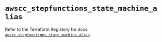 # `awscc_stepfunctions_state_machine_alias`

Refer to the Terraform Registory for docs: [`awscc_stepfunctions_state_machine_alias`](https://registry.terraform.io/providers/hashicorp/awscc/0.70.0/docs/resources/stepfunctions_state_machine_alias).
